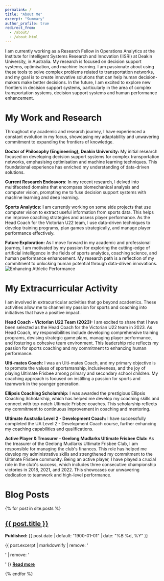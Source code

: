 ```yaml
---
permalink: /
title: "About Me"
excerpt: "Summary"
author_profile: true
redirect_from: 
  - /about/
  - /about.html
---
```


I am currently working as a Research Fellow in Operations Analytics at the Institute for Intelligent Systems Research and Innovation (IISRI) at Deakin University, in Australia. My research is focused on decision support systems, optimisation, and machine learning. I am passionate about using these tools to solve complex problems related to transportation networks, and my goal is to create innovative solutions that can help human decision-makers make better decisions. In the future, I am excited to explore new frontiers in decision support systems, particularly in the area of complex transportation systems, decision support systems and human performance enhancement.

My Work and Research
======
Throughout my academic and research journey, I have experienced a constant evolution in my focus, showcasing my adaptability and unwavering commitment to expanding the frontiers of knowledge.

**Doctor of Philosophy (Engineering), Deakin University:**
My initial research focused on developing decision support systems for complex transportation networks, emphasising optimisation and machine learning techniques. This foundational experience has enriched my understanding of data-driven solutions.

**Current Research Endeavors:**
In my recent research, I delved into multifaceted domains that encompass biomechanical analysis and computer vision, prompting me to fuse decision support systems with machine learning and deep learning.

**Sports Analytics:**
I am currently working on some side projects that use computer vision to extract useful information from sports data. This helps me improve coaching strategies and assess player performance. As the Head Coach for the Victorian U22 team, I use data-driven techniques to develop training programs, plan games strategically, and manage player performance effectively.

**Future Exploration:**
As I move forward in my academic and professional journey, I am motivated by my passion for exploring the cutting-edge of artificial intelligence in the fields of sports analytics, coaching science, and human performance enhancement. My research path is a reflection of my commitment to unlocking human potential through data-driven innovations. ![Enhancing Athletic Performance](https://kelza23.github.io/posts/2023/12/enhancing_performance/)

My Extracurricular Activity
======
I am involved in extracurricular activities that go beyond academics. These activities allow me to channel my passion for sports and coaching into initiatives that have a positive impact.

**Head Coach - Victorian U22 Team (2023):**
I am excited to share that I have been selected as the Head Coach for the Victorian U22 team in 2023. As Head Coach, my responsibilities include developing comprehensive training programs, devising strategic game plans, managing player performance, and fostering a cohesive team environment. This leadership role reflects my passion for sports coaching and my commitment to enhancing human performance.

**Ulti-mates Coach:**
I was an Ulti-mates Coach, and my primary objective is to promote the values of sportsmanship, inclusiveness, and the joy of playing Ultimate Frisbee among primary and secondary school children. My coaching approach is focused on instilling a passion for sports and teamwork in the younger generation.

**Ellipsis Coaching Scholarship:**
I was awarded the prestigious Ellipsis Coaching Scholarship, which has helped me develop my coaching skills and connect with top-notch Ultimate Frisbee coaches. This scholarship reflects my commitment to continuous improvement in coaching and mentoring.

**Ultimate Australia Level 2 - Development Coach:**
I have successfully completed the UA Level 2 - Development Coach course, further enhancing my coaching capabilities and qualifications.

**Active Player & Treasurer - Geelong Mudlarks Ultimate Frisbee Club:**
As the treasurer of the Geelong Mudlarks Ultimate Frisbee Club, I am responsible for managing the club's finances. This role has helped me develop my administrative skills and strengthened my commitment to the Ultimate Frisbee community. Being an active player, I have played a crucial role in the club's success, which includes three consecutive championship victories in 2018, 2021, and 2022. This showcases our unwavering dedication to teamwork and high-level performance.

Blog Posts
======
{% for post in site.posts %}
  <div class="{{ include.type | default: "list" }}__item">
    <article class="archive__item" itemscope itemtype="http://schema.org/CreativeWork">
      <h2 class="archive__item-title" itemprop="headline">
        <a href="{{ post.url }}" rel="permalink">{{ post.title }}</a>
      </h2>
      <p class="page__date">
        <strong><i class="fa fa-fw fa-calendar" aria-hidden="true"></i> Published:</strong> 
        <time datetime="{{ post.date | default: "1900-01-01" | date_to_xmlschema }}">{{ post.date | default: "1900-01-01" | date: "%B %d, %Y" }}</time>
      </p>
      <p class="archive__item-excerpt" itemprop="description">
        {{ post.excerpt | markdownify | remove: '<p>' | remove: '</p>' }}
        <strong><a href="{{ post.url }}" rel="permalink"> Read more</a></strong>
      </p>
    </article>
  </div>
{% endfor %}

